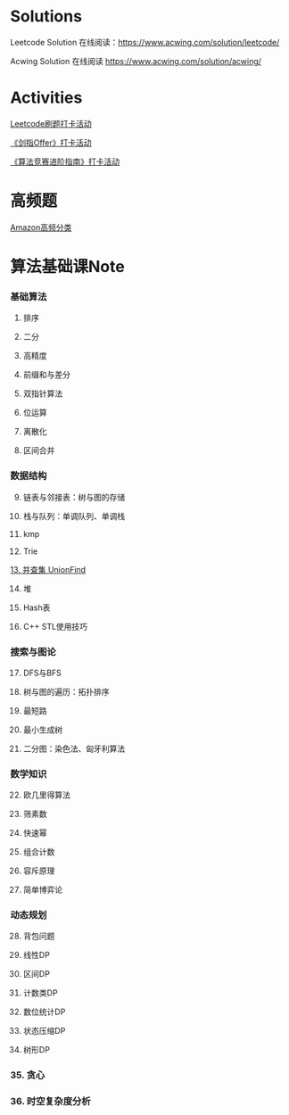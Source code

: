 # Solutions

Leetcode Solution 在线阅读：https://www.acwing.com/solution/leetcode/

Acwing Solution 在线阅读 https://www.acwing.com/solution/acwing/


# Activities

[ Leetcode刷题打卡活动](https://www.acwing.com/activity/)

[《剑指Offer》打卡活动]( https://www.acwing.com/activity/content/5/)

[《算法竞赛进阶指南》打卡活动]( https://www.acwing.com/activity/content/6/)


# 高频题

[Amazon高频分类](/Note/Amazon高频分类.md)

# 算法基础课Note

### 基础算法

1. 排序

2. 二分

3. 高精度

4. 前缀和与差分

5. 双指针算法

6. 位运算

7. 离散化

8. 区间合并

### 数据结构

9. 链表与邻接表：树与图的存储

10. 栈与队列：单调队列、单调栈

11. kmp

12. Trie

[13. 并查集 UnionFind](/Note/13.并查集_UnionFind.md)

14. 堆

15. Hash表

16. C++ STL使用技巧

### 搜索与图论

17. DFS与BFS

18. 树与图的遍历：拓扑排序

19. 最短路

20. 最小生成树

21. 二分图：染色法、匈牙利算法

### 数学知识

22. 欧几里得算法

23. 筛素数

24. 快速幂

25. 组合计数

26. 容斥原理

27. 简单博弈论

### 动态规划

28. 背包问题

29. 线性DP

30. 区间DP

31. 计数类DP

32. 数位统计DP

33. 状态压缩DP

34. 树形DP

### 35. 贪心

### 36. 时空复杂度分析






